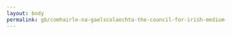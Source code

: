 ```yaml
---
layout: body
permalink: gb/comhairle-na-gaelscolaochta-the-council-for-irish-medium-education/
---
```


